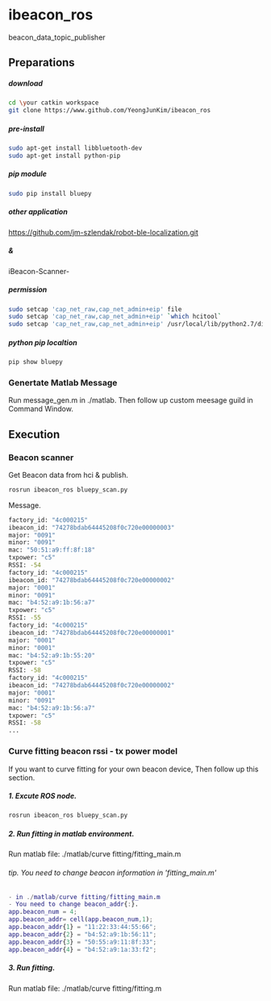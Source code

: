 # ibeacon_ros
beacon_data_topic_publisher

## Preparations
##### download
``` bash
cd \your catkin workspace
git clone https://www.github.com/YeongJunKim/ibeacon_ros
```
##### pre-install
``` bash
sudo apt-get install libbluetooth-dev
sudo apt-get install python-pip
```
##### pip module
``` bash
sudo pip install bluepy
```
##### other application
https://github.com/jm-szlendak/robot-ble-localization.git
##### &
iBeacon-Scanner-
##### permission
``` bash
sudo setcap 'cap_net_raw,cap_net_admin+eip' file
sudo setcap 'cap_net_raw,cap_net_admin+eip' `which hcitool`
sudo setcap 'cap_net_raw,cap_net_admin+eip' /usr/local/lib/python2.7/dist-packages/bluepy/bluepy-helper
```
##### python pip localtion
``` bash
pip show bluepy
```
### Genertate Matlab Message
Run message_gen.m in ./matlab. Then follow up custom meesage guild in Command Window.



## Execution
### Beacon scanner
Get Beacon data from hci & publish.
``` bash
rosrun ibeacon_ros bluepy_scan.py
```
Message.
``` bash
factory_id: "4c000215"
ibeacon_id: "74278bdab64445208f0c720e00000003"
major: "0091"
minor: "0091"
mac: "50:51:a9:ff:8f:18"
txpower: "c5"
RSSI: -54
factory_id: "4c000215"
ibeacon_id: "74278bdab64445208f0c720e00000002"
major: "0001"
minor: "0091"
mac: "b4:52:a9:1b:56:a7"
txpower: "c5"
RSSI: -55
factory_id: "4c000215"
ibeacon_id: "74278bdab64445208f0c720e00000001"
major: "0001"
minor: "0001"
mac: "b4:52:a9:1b:55:20"
txpower: "c5"
RSSI: -58
factory_id: "4c000215"
ibeacon_id: "74278bdab64445208f0c720e00000002"
major: "0001"
minor: "0091"
mac: "b4:52:a9:1b:56:a7"
txpower: "c5"
RSSI: -58
...
```


### Curve fitting beacon rssi - tx power model
If you want to curve fitting for your own beacon device, Then follow up this section.
##### 1. Excute ROS node.
``` bash
rosrun ibeacon_ros bluepy_scan.py
```
##### 2. Run fitting in matlab environment.
Run matlab file: ./matlab/curve fitting/fitting_main.m
###### tip. You need to change beacon information in 'fitting_main.m'
``` matlab
- in ./matlab/curve fitting/fitting_main.m
- You need to change beacon_addr{:}.
app.beacon_num = 4;
app.beacon_addr= cell(app.beacon_num,1);
app.beacon_addr{1} = "11:22:33:44:55:66";
app.beacon_addr{2} = "b4:52:a9:1b:56:11";
app.beacon_addr{3} = "50:55:a9:11:8f:33";
app.beacon_addr{4} = "b4:52:a9:1a:33:f2";
```
##### 3. Run fitting.
Run matlab file: ./matlab/curve fitting/fitting.m

